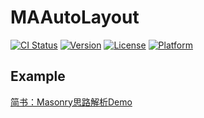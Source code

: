 # MAAutoLayout

[![CI Status](http://img.shields.io/travis/ma772528138@qq.com/MAAutoLayout.svg?style=flat)](https://travis-ci.org/ma772528138@qq.com/MAAutoLayout)
[![Version](https://img.shields.io/cocoapods/v/MAAutoLayout.svg?style=flat)](http://cocoapods.org/pods/MAAutoLayout)
[![License](https://img.shields.io/cocoapods/l/MAAutoLayout.svg?style=flat)](http://cocoapods.org/pods/MAAutoLayout)
[![Platform](https://img.shields.io/cocoapods/p/MAAutoLayout.svg?style=flat)](http://cocoapods.org/pods/MAAutoLayout)

## Example

[简书：Masonry思路解析Demo](http://www.jianshu.com/p/b0018f359fad)
